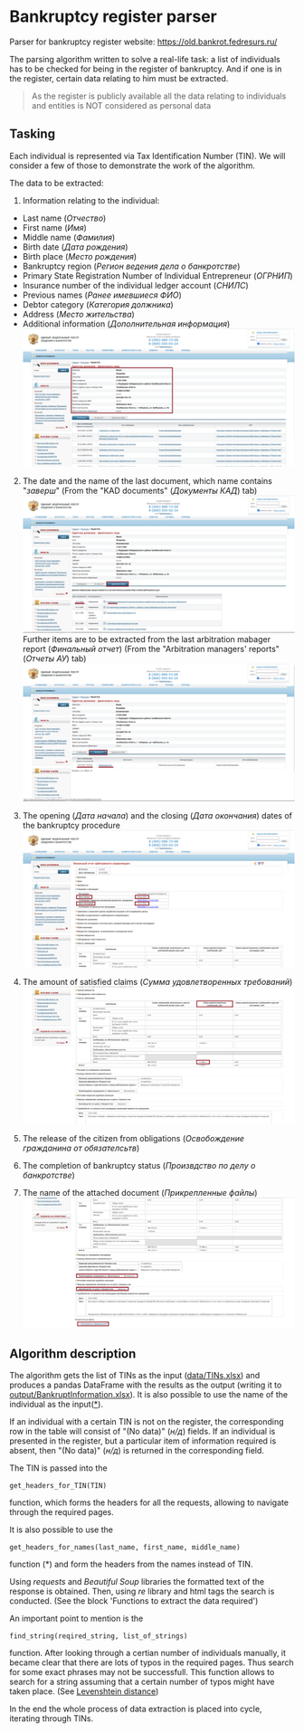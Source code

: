 # Bankruptcy register parser
Parser for bankruptcy register website: https://old.bankrot.fedresurs.ru/

The parsing algorithm written to solve a real-life task: a list of individuals has to be checked for being in the register of bankruptcy. And if one is in the register, certain data relating to him must be extracted.

> As the register is publicly available all the data relating to individuals and entities is NOT considered as personal data

## Tasking


Each individual is represented via Tax Identification Number (TIN). We will consider a few of those to demonstrate the work of the algorithm. 

The data to be extracted:

1. Information relating to the individual:
- Last name (*Отчество*)
- First name (*Имя*)
- Middle name (*Фамилия*)
- Birth date (*Дата рождения*)
- Birth place (*Место рождения*)
- Bankruptcy region (*Регион ведения дела о банкротстве*)
- Primary State Registration Number of Individual Entrepreneur (*ОГРНИП*)
- Insurance number of the individual ledger account (*СНИЛС*)
- Previous names (*Ранее имевшиеся ФИО*)
- Debtor category (*Категория должника*)
- Address (*Место жительства*)
- Additional information (*Дополнительная информация*)  
![PrivatePersonCard_Info](/Screenshots/PrivatePersonCard_Info.png)  

2. The date and the name of the last document, which name contains "*заверш*" (From the "KAD documents" (*Документы КАД*) tab)  
![PrivatePersonCard_KAD](/Screenshots/PrivatePersonCard_KAD.png)  
Further items are to be extracted from the last arbitration mabager report (*Финальный отчет*) (From the "Arbitration managers' reports" (*Отчеты АУ*) tab)  
![PrivatePersonCard_FinalReport](/Screenshots/PrivatePersonCard_FinalReport.png)

3. The opening (*Дата начала*) and the closing (*Дата окончания*) dates of the bankruptcy procedure  
![FinalReport_1](/Screenshots/FinalReport_1.png)

4. The amount of satisfied claims (*Сумма удовлетворенных требований*)  
![FinalReport_2](/Screenshots/FinalReport_2.png)

5. The release of the citizen from obligations (*Освобождение гражданина от обязателсьтв*)  

6. The completion of bankruptcy status (*Произвдство по делу о банкротстве*)   
 
7. The name of the attached document (*Прикрепленные файлы*)  
![FinalReport_3](/Screenshots/FinalReport_3.png)    


## Algorithm description


The algorithm gets the list of TINs as the input ([data/TINs.xlsx](data/TINs.xlsx)) and produces a pandas DataFrame with the results as the output (writing it to [output/BankruptInformation.xlsx](output/BankruptInformation.xlsx)). It is also possible to use the name of the individual as the input([*](#get_headers_for_names)).

If an individual with a certain TIN is not on the register, the corresponding row in the table will consist of "(No data)" (*н/д*) fields. If an individual is presented in the register, but a particular item of information required is absent, then "(No data)" (*н/д*) is returned in the corresponding field.

The TIN is passed into the
```{python}
get_headers_for_TIN(TIN) 
```
function, which forms the headers for all the requests, allowing to navigate through the required pages.  

It is also possible to use the 
```{python}
get_headers_for_names(last_name, first_name, middle_name)
```
function <a name="get_headers_for_names">(*)</a> and form the headers from the names instead of TIN.

Using *requests*  and *Beautiful Soup* libraries the formatted text of the response is obtained. Then, using *re* library and html tags the search is conducted. (See the block 'Functions to extract the data required')

An important point to mention is the
```{python}
find_string(reqired_string, list_of_strings)
```
function. After looking through a certian number of individuals manually, it became clear that there are lots of typos in the required pages. Thus search for some exact phrases may not be successfull. This function allows to search for a string assuming that a certain number of typos might have taken place. (See [Levenshtein distance](https://en.wikipedia.org/wiki/Levenshtein_distance))

In the end the whole process of data extraction is placed into cycle, iterating through TINs.






